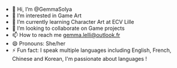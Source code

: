 - 👋 Hi, I’m @GemmaSolya
- 👀 I’m interested in Game Art
- 🌱 I’m currently learning Character Art at ECV Lille
- 💞️ I’m looking to collaborate on Game projects
- 📫 How to reach me gemma.lelli@outlook.fr
- 😄 Pronouns: She/her
- ⚡ Fun fact: I speak multiple languages including English, French, Chinese and Korean, I'm passionate about languages !

<!---
GemmaSolya/GemmaSolya is a ✨ special ✨ repository because its `README.md` (this file) appears on your GitHub profile.
You can click the Preview link to take a look at your changes.
--->
